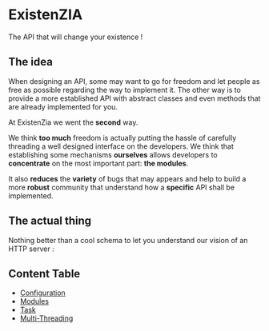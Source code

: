 # ExistenZIA
The API that will change your existence !

## The idea
When designing an API, some may want to go for freedom and let people as free as possible regarding the way to implement it. The other way is to provide a more established API with abstract classes and even methods that are already implemented for you.

At ExistenZia we went the **second** way. 

We think **too much** freedom is actually putting the hassle of carefully threading a well designed interface on the developers. We think that establishing some mechanisms **ourselves** allows developers to **concentrate** on the most important part: **the modules**.   

It also **reduces** the **variety** of bugs that may appears and help to build a more **robust** community that understand how a **specific** API shall be implemented.

## The actual thing

Nothing better than a cool schema to let you understand our vision of an HTTP server :

## Content Table
* [Configuration](https://github.com/PierreBougon/ExistenZIA/tree/master/API/include/loader)
* [Modules](https://github.com/PierreBougon/ExistenZIA/tree/master/API/include/modules)
* [Task](https://github.com/PierreBougon/ExistenZIA/tree/master/API/include/task)
* [Multi-Threading](https://github.com/PierreBougon/ExistenZIA/tree/master/API/include/thread)
